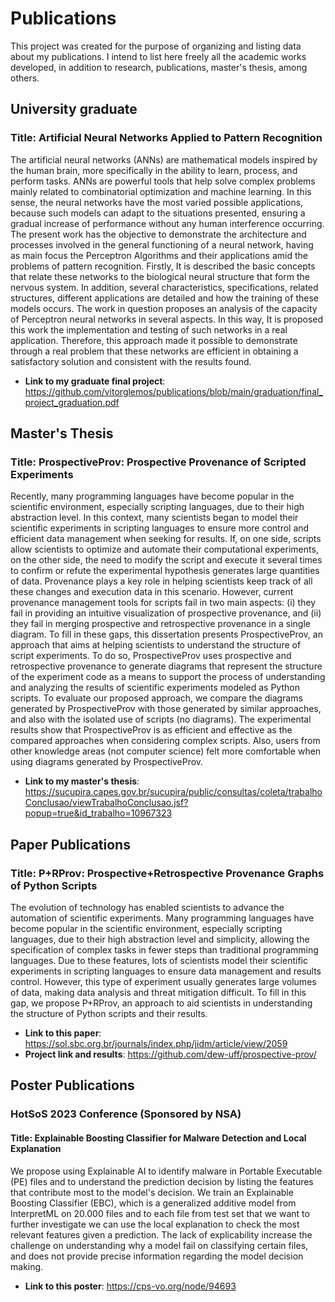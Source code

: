 # Publications

This project was created for the purpose of organizing and listing data about my publications. I intend to list here freely all the academic works developed, in addition to research, publications, master's thesis, among others.

## University graduate
### Title: Artificial Neural Networks Applied to Pattern Recognition

The artificial neural networks (ANNs) are mathematical models inspired by the human brain, more specifically in the ability to learn, process, and perform tasks. ANNs are powerful tools that help solve complex problems mainly related to combinatorial optimization and machine learning. In this sense, the neural networks have the most varied possible applications, because such models can adapt to the situations presented, ensuring a gradual increase of performance without any human interference occurring. The present work has the objective to demonstrate the architecture and processes involved in the general functioning of a neural network, having as main focus the Perceptron Algorithms and their applications amid the problems of pattern recognition. Firstly, It is described the basic concepts that relate these networks to the biological neural structure that form the nervous system. In addition, several characteristics, specifications, related structures, different applications are detailed and how the training of these models occurs. The work in question proposes an analysis of the capacity of Perceptron neural networks in several aspects. In this way, It is proposed this work the implementation and testing of such networks in a real application. Therefore, this approach made it possible to demonstrate through a real problem that these networks are efficient in obtaining a satisfactory solution and consistent with the results found.

- **Link to my graduate final project**: https://github.com/vitorglemos/publications/blob/main/graduation/final_project_graduation.pdf

## Master's Thesis
### Title: ProspectiveProv: Prospective Provenance of Scripted Experiments

Recently, many programming languages have become popular in the scientific environment, especially scripting languages, due to their high abstraction level. In this context, many scientists began to model their scientific experiments in scripting languages to ensure more control and efficient data management when seeking for results. If, on one side, scripts allow scientists to optimize and automate their computational experiments, on the other side, the need to modify the script and execute it several times to confirm or refute the experimental hypothesis generates large quantities of data. Provenance plays a key role in helping scientists keep track of all these changes and execution data in this scenario. However, current provenance management tools for scripts fail in two main aspects: (i) they fail in providing an intuitive visualization of prospective provenance, and (ii) they fail in merging prospective and retrospective provenance in a single diagram. To fill in these gaps, this dissertation presents ProspectiveProv, an approach that aims at helping scientists to understand the structure of script experiments. To do so, ProspectiveProv uses prospective and retrospective provenance to generate diagrams that represent the structure of the experiment code as a means to support the process of understanding and analyzing the results of scientific experiments modeled as Python scripts. To evaluate our proposed approach, we compare the diagrams generated by ProspectiveProv with those generated by similar approaches, and also with the isolated use of scripts (no diagrams). The experimental results show that ProspectiveProv is as efficient and effective as the compared approaches when considering complex scripts. Also, users from other knowledge areas (not computer science) felt more comfortable when using diagrams generated by ProspectiveProv.

- **Link to my master's thesis**: https://sucupira.capes.gov.br/sucupira/public/consultas/coleta/trabalhoConclusao/viewTrabalhoConclusao.jsf?popup=true&id_trabalho=10967323

## Paper Publications
### Title: P+RProv: Prospective+Retrospective Provenance Graphs of Python Scripts

The evolution of technology has enabled scientists to advance the automation of scientific experiments. Many programming languages have become popular in the scientific environment, especially scripting languages, due to their high abstraction level and simplicity, allowing the specification of complex tasks in fewer steps than traditional programming languages. Due to these features, lots of scientists model their scientific experiments in scripting languages to ensure data management and results control. However, this type of experiment usually generates large volumes of data, making data analysis and threat mitigation difficult. To fill in this gap, we propose P+RProv, an approach to aid scientists in understanding the structure of Python scripts and their results.

- **Link to this paper**: https://sol.sbc.org.br/journals/index.php/jidm/article/view/2059
- **Project link and results**: https://github.com/dew-uff/prospective-prov/


## Poster Publications 
### HotSoS 2023 Conference (Sponsored by NSA)
#### Title: Explainable Boosting Classifier for Malware Detection and Local Explanation

We propose using Explainable AI to identify malware in Portable Executable (PE) files and to understand the prediction decision by listing the features that contribute most to the model's decision. We train an Explainable Boosting Classifier (EBC), which is a generalized additive model from InterpretML on 20.000 files and to each file from test set that we want to further investigate we can use the local explanation to check the most relevant features given a prediction. The lack of explicability increase the challenge on understanding why a model fail on classifying certain files, and does not provide precise information regarding the model decision making.

- **Link to this poster**: https://cps-vo.org/node/94693

